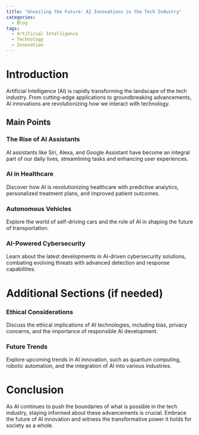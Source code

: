 ```yaml
---
title: "Unveiling the Future: AI Innovations in the Tech Industry"
categories:
  - Blog
tags:
  - Artificial Intelligence
  - Technology
  - Innovation
---
```


# Introduction
Artificial Intelligence (AI) is rapidly transforming the landscape of the tech industry. From cutting-edge applications to groundbreaking advancements, AI innovations are revolutionizing how we interact with technology.

## Main Points
### The Rise of AI Assistants
AI assistants like Siri, Alexa, and Google Assistant have become an integral part of our daily lives, streamlining tasks and enhancing user experiences.

### AI in Healthcare
Discover how AI is revolutionizing healthcare with predictive analytics, personalized treatment plans, and improved patient outcomes.

### Autonomous Vehicles
Explore the world of self-driving cars and the role of AI in shaping the future of transportation.

### AI-Powered Cybersecurity
Learn about the latest developments in AI-driven cybersecurity solutions, combating evolving threats with advanced detection and response capabilities.

# Additional Sections (if needed)
### Ethical Considerations
Discuss the ethical implications of AI technologies, including bias, privacy concerns, and the importance of responsible AI development.

### Future Trends
Explore upcoming trends in AI innovation, such as quantum computing, robotic automation, and the integration of AI into various industries.

# Conclusion
As AI continues to push the boundaries of what is possible in the tech industry, staying informed about these advancements is crucial. Embrace the future of AI innovation and witness the transformative power it holds for society as a whole.